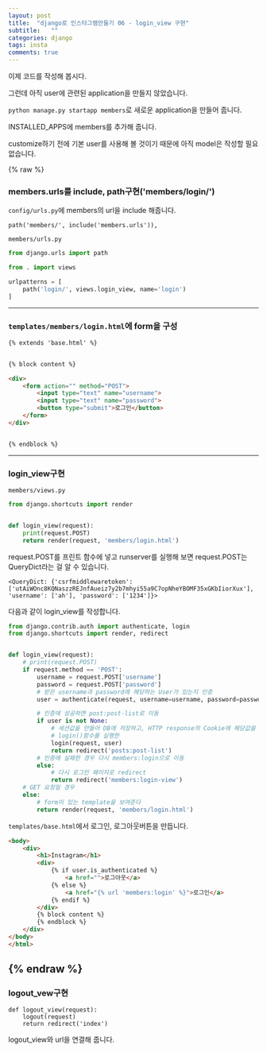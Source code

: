 ```yaml
---
layout: post
title:  "django로 인스타그램만들기 06 - login_view 구현"
subtitle:   ""
categories: django
tags: insta
comments: true
---
```


이제 코드를 작성해 봅시다.

그런데 아직 user에 관련된 application을 만들지 않았습니다.

`python manage.py startapp members`로 새로운 application을 만들어 줍니다.

INSTALLED_APPS에 members를 추가해 줍니다.

customize하기 전에 기본 user를 사용해 볼 것이기 때문에 아직 model은 작성할 필요 없습니다.

{% raw %}


### members.urls를 include, path구현('members/login/')
`config/urls.py`에 members의 url을 include 해줍니다.

 `path('members/', include('members.urls')),`


`members/urls.py`

```python
from django.urls import path

from . import views

urlpatterns = [
    path('login/', views.login_view, name='login')
]
```

---

### `templates/members/login.html`에 form을 구성

```html
{% extends 'base.html' %}


{% block content %}

<div>
    <form action="" method="POST">
        <input type="text" name="username">
        <input type="text" name="password">
        <button type="submit">로그인</button>
    </form>
</div>


{% endblock %}
```

---

### login_view구현

`members/views.py`

```python
from django.shortcuts import render


def login_view(request):
    print(request.POST)
    return render(request, 'members/login.html')
```
request.POST를 프린트 함수에 넣고 runserver를 실행해 보면 request.POST는 QueryDict라는 걸 알 수 있습니다.

```shell
<QueryDict: {'csrfmiddlewaretoken': ['utAiWOnc8KQNaszzREJnfAueiz7y2b7mhyi55a9C7opNheYBOMF35xGKbIiorXux'], 'username': ['ah'], 'password': ['1234']}>
```


다음과 같이 login_view를 작성합니다.

```python
from django.contrib.auth import authenticate, login
from django.shortcuts import render, redirect


def login_view(request):
    # print(request.POST)
    if request.method == 'POST':
        username = request.POST['username']
        password = request.POST['password']
        # 받은 username과 password에 해당하는 User가 있는지 인증
        user = authenticate(request, username=username, password=password)

        # 인증에 성공하면 post:post-list로 이동
        if user is not None:
            # 세션값을 만들어 DB에 저장하고, HTTP response의 Cookie에 해당값을 담아보내도록 하는
            # login()함수를 실행한
            login(request, user)
            return redirect('posts:post-list')
        # 인증에 실패한 경우 다시 members:login으로 이동
        else:
            # 다시 로그인 페이지로 redirect
            return redirect('members:login-view')
    # GET 요청일 경우
    else:
        # form이 있는 template을 보여준다
        return render(request, 'members/login.html')

```

`templates/base.html`에서 로그인, 로그아웃버튼을 만듭니다.

```html
<body>
    <div>
        <h1>Instagram</h1>
        <div>
            {% if user.is_authenticated %}
                <a href="">로그아웃</a>
            {% else %}
                <a href="{% url 'members:login' %}">로그인</a>
            {% endif %}
        </div>
        {% block content %}
        {% endblock %}
    </div>
</body>
</html>
```

{% endraw %}
---
### logout_vew구현


```
def logout_view(request):
    logout(request)
    return redirect('index')
```
logout_view와 url을 연결해 줍니다.
